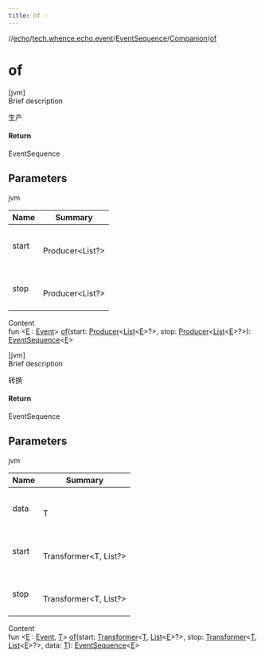 ```yaml
---
title: of -
---
```

//[echo](../../../index.md)/[tech.whence.echo.event](../../index.md)/[EventSequence](../index.md)/[Companion](index.md)/[of](of.md)



# of  
[jvm]  
Brief description  


生产



#### Return  


EventSequence<E>



## Parameters  
  
jvm  
  
|  Name|  Summary| 
|---|---|
| start| <br><br>Producer<List<E>?><br><br>
| stop| <br><br>Producer<List<E>?><br><br>
  
  
Content  
fun <[E](of.md) : [Event](../../-event/index.md)> [of](of.md)(start: [Producer](../../../tech.whence.echo.function/-producer/index.md)<[List](https://kotlinlang.org/api/latest/jvm/stdlib/kotlin.collections/-list/index.html)<[E](of.md)>?>, stop: [Producer](../../../tech.whence.echo.function/-producer/index.md)<[List](https://kotlinlang.org/api/latest/jvm/stdlib/kotlin.collections/-list/index.html)<[E](of.md)>?>): [EventSequence](../index.md)<[E](of.md)>  


[jvm]  
Brief description  


转换



#### Return  


EventSequence<E>



## Parameters  
  
jvm  
  
|  Name|  Summary| 
|---|---|
| data| <br><br>T<br><br>
| start| <br><br>Transformer<T, List<E>?><br><br>
| stop| <br><br>Transformer<T, List<E>?><br><br>
  
  
Content  
fun <[E](of.md) : [Event](../../-event/index.md), [T](of.md)> [of](of.md)(start: [Transformer](../../../tech.whence.echo.function/-transformer/index.md)<[T](of.md), [List](https://kotlinlang.org/api/latest/jvm/stdlib/kotlin.collections/-list/index.html)<[E](of.md)>?>, stop: [Transformer](../../../tech.whence.echo.function/-transformer/index.md)<[T](of.md), [List](https://kotlinlang.org/api/latest/jvm/stdlib/kotlin.collections/-list/index.html)<[E](of.md)>?>, data: [T](of.md)): [EventSequence](../index.md)<[E](of.md)>  



